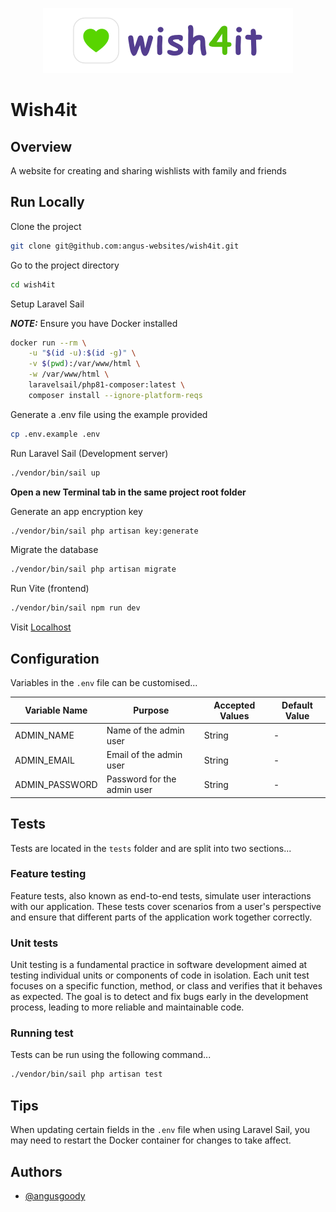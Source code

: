 <p align="center"><img src="logo.png"  width="400"></p>

# Wish4it

## Overview
A website for creating and sharing wishlists with family and friends

## Run Locally

Clone the project

```bash
git clone git@github.com:angus-websites/wish4it.git
```

Go to the project directory

```bash
cd wish4it
```

Setup Laravel Sail

**_NOTE:_**  Ensure you have Docker installed

```bash
docker run --rm \
    -u "$(id -u):$(id -g)" \
    -v $(pwd):/var/www/html \
    -w /var/www/html \
    laravelsail/php81-composer:latest \
    composer install --ignore-platform-reqs
```

Generate a .env file using the example provided

```bash
cp .env.example .env
```

Run Laravel Sail (Development server)

```bash
./vendor/bin/sail up
```

**Open a new Terminal tab in the same project root folder**

Generate an app encryption key

```bash
./vendor/bin/sail php artisan key:generate
```

Migrate the database

```bash
./vendor/bin/sail php artisan migrate
```

Run Vite (frontend)

```bash
./vendor/bin/sail npm run dev
```

Visit [Localhost](http://localhost/)

## Configuration

Variables in the `.env` file can be customised...

| Variable Name      | Purpose                               | Accepted Values   | Default Value |
| ------------------ | ------------------------------------- | ----------------- | ------------- |
| ADMIN_NAME         | Name of the admin user                 | String            | -             |
| ADMIN_EMAIL        | Email of the admin user                | String            | -             |
| ADMIN_PASSWORD     | Password for the admin user            | String            | -             |


## Tests

Tests are located in the `tests` folder and are split into two sections...

### Feature testing

Feature tests, also known as end-to-end tests, simulate user interactions with our application. These tests cover scenarios from a user's perspective and ensure that different parts of the application work together correctly.

### Unit tests
Unit testing is a fundamental practice in software development aimed at testing individual units or components of code in isolation. Each unit test focuses on a specific function, method, or class and verifies that it behaves as expected. The goal is to detect and fix bugs early in the development process, leading to more reliable and maintainable code.

### Running test
Tests can be run using the following command...

```bash
./vendor/bin/sail php artisan test
```


## Tips

When updating certain fields in the `.env` file when using Laravel Sail, you may need to restart the Docker container for changes to take affect.


## Authors

- [@angusgoody](https://github.com/angusgoody)

